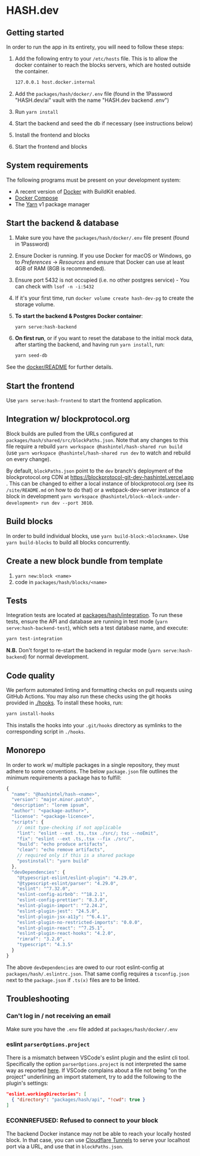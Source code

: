 # HASH.dev

## Getting started

In order to run the app in its entirety, you will need to follow these steps:

1.  Add the following entry to your `/etc/hosts` file. This is to allow the docker container to reach
    the blocks servers, which are hosted outside the container.

    ```txt
    127.0.0.1 host.docker.internal
    ```

1.  Add the `packages/hash/docker/.env` file (found in the 1Password "HASH.dev/ai" vault with the
    name "HASH.dev backend .env")
1.  Run `yarn install`
1.  Start the backend and seed the db if necessary (see instructions below)
1.  Install the frontend and blocks
1.  Start the frontend and blocks

## System requirements

The following programs must be present on your development system:

- A recent version of [Docker](https://docs.docker.com/get-docker/) with BuildKit enabled.
- [Docker Compose](https://docs.docker.com/compose/install/)
- The [Yarn](https://classic.yarnpkg.com/en/docs/install/) v1 package manager

## Start the backend & database

1.  Make sure you have the `packages/hash/docker/.env` file present (found in 1Password)
1.  Ensure Docker is running.
    If you use Docker for macOS or Windows, go to _Preferences_ → _Resources_ and ensure that Docker can use at least 4GB of RAM (8GB is recommended).
1.  Ensure port 5432 is not occupied (i.e. no other postgres service) - You can check with
    `lsof -n -i:5432`
1.  If it's your first time, run `docker volume create hash-dev-pg` to create the storage volume.
1.  **To start the backend & Postgres Docker container**:

    ```sh
    yarn serve:hash-backend
    ```

1.  **On first run**, or if you want to reset the database to the initial mock data, after starting
    the backend, and having run `yarn install`, run:

    ```sh
    yarn seed-db
    ```

See the [docker/README](./docker) for further details.

## Start the frontend

Use `yarn serve:hash-frontend` to start the frontend application.

## Integration w/ blockprotocol.org

Block builds are pulled from the URLs configured at `packages/hash/shared/src/blockPaths.json`. Note
that any changes to this file require a rebuild `yarn workspace @hashintel/hash-shared run build`
(use `yarn workspace @hashintel/hash-shared run dev` to watch and rebuild on every change).

By default, `blockPaths.json` point to the `dev` branch's deployment of the blockprotocol.org CDN at
https://blockprotocol-git-dev-hashintel.vercel.app . This can be changed to either a local instance
of blockprotocol.org (see its `/site/README.md` on how to do that) or a webpack-dev-server instance
of a block in development
`yarn workspace @hashintel/block-<block-under-development> run dev --port 3010`.

## Build blocks

In order to build individual blocks, use `yarn build-block:<blockname>`. Use `yarn build-blocks` to
build all blocks concurrently.

## Create a new block bundle from template

1.  `yarn new:block <name>`
1.  code in `packages/hash/blocks/<name>`

## Tests

Integration tests are located at [packages/hash/integration](./packages/hash/integration). To run
these tests, ensure the API and database are running in test mode (`yarn serve:hash-backend-test`),
which sets a test database name, and execute:

```sh
yarn test-integration
```

**N.B.** Don't forget to re-start the backend in regular mode (`yarn serve:hash-backend`) for normal
development.

## Code quality

We perform automated linting and formatting checks on pull requests using GitHub Actions. You may
also run these checks using the git hooks provided in [./hooks](./hooks). To install these hooks,
run:

```sh
yarn install-hooks
```

This installs the hooks into your `.git/hooks` directory as symlinks to the corresponding script in
`./hooks`.

## Monorepo

In order to work w/ multiple packages in a single repository, they must adhere to some conventions.
The below `package.json` file outlines the minimum requirements a package has to fulfill:

```javascript
{
  "name": "@hashintel/hash-<name>",
  "version": "major.minor.patch",
  "description": "lorem ipsum",
  "author": "<package-author>",
  "license": "<package-licence>",
  "scripts": {
    // omit type-checking if not applicable
    "lint": "eslint --ext .ts,.tsx ./src/; tsc --noEmit",
    "fix": "eslint --ext .ts,.tsx --fix ./src/",
    "build": "echo produce artifacts",
    "clean": "echo remove artifacts",
    // required only if this is a shared package
    "postinstall": "yarn build"
  },
  "devDependencies": {
    "@typescript-eslint/eslint-plugin": "4.29.0",
    "@typescript-eslint/parser": "4.29.0",
    "eslint": "^7.32.0",
    "eslint-config-airbnb": "^18.2.1",
    "eslint-config-prettier": "8.3.0",
    "eslint-plugin-import": "^2.24.2",
    "eslint-plugin-jest": "24.5.0",
    "eslint-plugin-jsx-a11y": "^6.4.1",
    "eslint-plugin-no-restricted-imports": "0.0.0",
    "eslint-plugin-react": "^7.25.1",
    "eslint-plugin-react-hooks": "4.2.0",
    "rimraf": "3.2.0",
    "typescript": "4.3.5"
  }
}
```

The above `devDependencies` are owed to our root eslint-config at `packages/hash/.eslintrc.json`.
That same config requires a `tsconfig.json` next to the `package.json` if `.ts(x)` files are to be
linted.

## Troubleshooting

### Can't log in / not receiving an email

Make sure you have the `.env` file added at `packages/hash/docker/.env`

### eslint `parserOptions.project`

There is a mismatch between VSCode's eslint plugin and the eslint cli tool. Specifically the option
`parserOptions.project` is not interpreted the same way as reported
[here](https://github.com/typescript-eslint/typescript-eslint/issues/251). If VSCode complains about
a file not being "on the project" underlining an import statement, try to add the following to the
plugin's settings:

```json
"eslint.workingDirectories": [
  { "directory": "packages/hash/api", "!cwd": true }
]
```

### ECONNREFUSED: Refused to connect to your block

The backend Docker instance may not be able to reach your locally hosted block. In that case, you can use [Cloudflare Tunnels](https://developers.cloudflare.com/pages/how-to/preview-with-cloudflare-tunnel) to serve your localhost port via a URL, and use that in `blockPaths.json`.